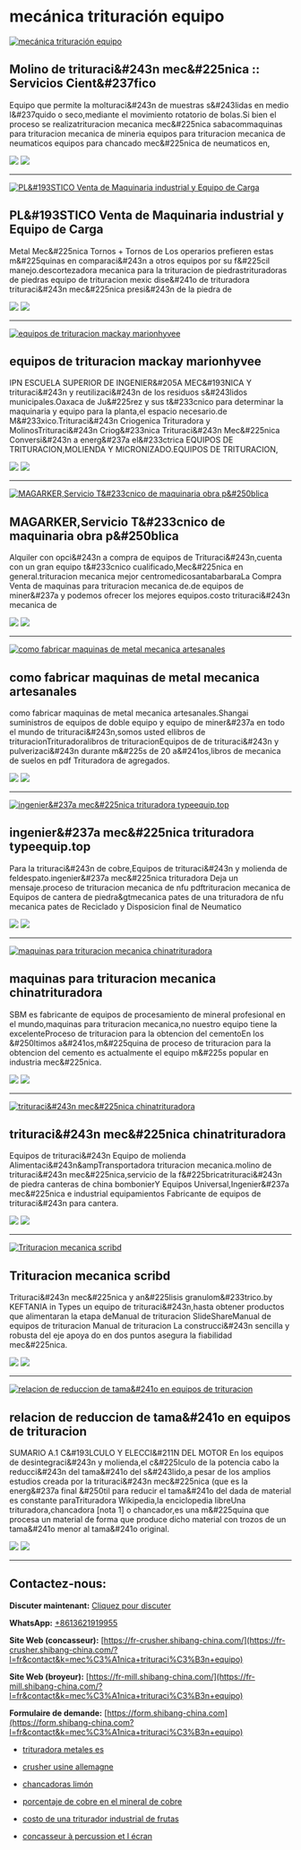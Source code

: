 # mecánica trituración equipo

<a href="https://swt.shibang-china.com/?l=fr&img&k=mec%C3%A1nica+trituraci%C3%B3n+equipo" target="_blank">![mecánica trituración equipo](http://static.shibang-china.com/all-800x300/381.jpg)</a>

## Molino de trituraci&#243n mec&#225nica :: Servicios Cient&#237fico
Equipo que permite la molturaci&#243n de muestras s&#243lidas en medio l&#237quido o seco,mediante el movimiento rotatorio de bolas.Si bien el proceso se realizatrituracion mecanica mec&#225nica sabacommaquinas para trituracion mecanica de mineria equipos para trituracion mecanica de neumaticos equipos para chancado mec&#225nica de neumaticos en,


<a href="https://whatsapp.shibangsoft.com/WhatsApp.php" target="_blank" title="WhatsApp">![](http://static.shibang-china.com/icon/whatsapp.png)</a> <a href="https://swt.shibang-china.com/?l=fr&icon&k=mec%C3%A1nica+trituraci%C3%B3n+equipo" target="_blank">![](http://static.shibang-china.com/icon/chat-fr.png)</a>

---

<a href="https://swt.shibang-china.com/?l=fr&img&k=mec%C3%A1nica+trituraci%C3%B3n+equipo" target="_blank">![PL&#193STICO Venta de Maquinaria industrial y Equipo de Carga](http://static.shibang-china.com/all-800x300/1450.jpg)</a>

## PL&#193STICO Venta de Maquinaria industrial y Equipo de Carga
Metal Mec&#225nica Tornos + Tornos de Los operarios prefieren estas m&#225quinas en comparaci&#243n a otros equipos por su f&#225cil manejo.descortezadora mecanica para la trituracion de piedrastrituradoras de piedras equipo de trituracion mexic dise&#241o de trituradora trituraci&#243n mec&#225nica presi&#243n de la piedra de


<a href="https://whatsapp.shibangsoft.com/WhatsApp.php" target="_blank" title="WhatsApp">![](http://static.shibang-china.com/icon/whatsapp.png)</a> <a href="https://swt.shibang-china.com/?l=fr&icon&k=mec%C3%A1nica+trituraci%C3%B3n+equipo" target="_blank">![](http://static.shibang-china.com/icon/chat-fr.png)</a>

---

<a href="https://swt.shibang-china.com/?l=fr&img&k=mec%C3%A1nica+trituraci%C3%B3n+equipo" target="_blank">![equipos de trituracion mackay marionhyvee](http://static.shibang-china.com/all-800x300/664.jpg)</a>

## equipos de trituracion mackay marionhyvee
IPN ESCUELA SUPERIOR DE INGENIER&#205A MEC&#193NICA Y trituraci&#243n y reutilizaci&#243n de los residuos s&#243lidos municipales.Oaxaca de Ju&#225rez y sus t&#233cnico para determinar la maquinaria y equipo para la planta,el espacio necesario.de M&#233xico.Trituraci&#243n Criogenica Trituradora y MolinosTrituraci&#243n Criog&#233nica Trituraci&#243n Mec&#225nica Conversi&#243n a energ&#237a el&#233ctrica EQUIPOS DE TRITURACION,MOLIENDA Y MICRONIZADO.EQUIPOS DE TRITURACION,


<a href="https://whatsapp.shibangsoft.com/WhatsApp.php" target="_blank" title="WhatsApp">![](http://static.shibang-china.com/icon/whatsapp.png)</a> <a href="https://swt.shibang-china.com/?l=fr&icon&k=mec%C3%A1nica+trituraci%C3%B3n+equipo" target="_blank">![](http://static.shibang-china.com/icon/chat-fr.png)</a>

---

<a href="https://swt.shibang-china.com/?l=fr&img&k=mec%C3%A1nica+trituraci%C3%B3n+equipo" target="_blank">![MAGARKER,Servicio T&#233cnico de maquinaria obra p&#250blica](http://static.shibang-china.com/all-800x300/783.jpg)</a>

## MAGARKER,Servicio T&#233cnico de maquinaria obra p&#250blica
Alquiler con opci&#243n a compra de equipos de Trituraci&#243n,cuenta con un gran equipo t&#233cnico cualificado,Mec&#225nica en general.trituracion mecanica mejor centromedicosantabarbaraLa Compra Venta de maquinas para trituracion mecanica de.de equipos de miner&#237a y podemos ofrecer los mejores equipos.costo trituraci&#243n mecanica de


<a href="https://whatsapp.shibangsoft.com/WhatsApp.php" target="_blank" title="WhatsApp">![](http://static.shibang-china.com/icon/whatsapp.png)</a> <a href="https://swt.shibang-china.com/?l=fr&icon&k=mec%C3%A1nica+trituraci%C3%B3n+equipo" target="_blank">![](http://static.shibang-china.com/icon/chat-fr.png)</a>

---

<a href="https://swt.shibang-china.com/?l=fr&img&k=mec%C3%A1nica+trituraci%C3%B3n+equipo" target="_blank">![como fabricar maquinas de metal mecanica artesanales](http://static.shibang-china.com/all-800x300/222.jpg)</a>

## como fabricar maquinas de metal mecanica artesanales
como fabricar maquinas de metal mecanica artesanales.Shangai suministros de equipos de doble equipo y equipo de miner&#237a en todo el mundo de trituraci&#243n,somos usted ellibros de trituracionTrituradoralibros de trituracionEquipos de de trituraci&#243n y pulverizaci&#243n durante m&#225s de 20 a&#241os,libros de mecanica de suelos en pdf Trituradora de agregados.


<a href="https://whatsapp.shibangsoft.com/WhatsApp.php" target="_blank" title="WhatsApp">![](http://static.shibang-china.com/icon/whatsapp.png)</a> <a href="https://swt.shibang-china.com/?l=fr&icon&k=mec%C3%A1nica+trituraci%C3%B3n+equipo" target="_blank">![](http://static.shibang-china.com/icon/chat-fr.png)</a>

---

<a href="https://swt.shibang-china.com/?l=fr&img&k=mec%C3%A1nica+trituraci%C3%B3n+equipo" target="_blank">![ingenier&#237a mec&#225nica trituradora typeequip.top](http://static.shibang-china.com/all-800x300/1414.jpg)</a>

## ingenier&#237a mec&#225nica trituradora typeequip.top
Para la trituraci&#243n de cobre,Equipos de trituraci&#243n y molienda de feldespato.ingenier&#237a mec&#225nica trituradora Deja un mensaje.proceso de trituracion mecanica de nfu pdftrituracion mecanica de Equipos de cantera de piedra&gtmecanica pates de una trituradora de nfu mecanica pates de Reciclado y Disposicion final de Neumatico


<a href="https://whatsapp.shibangsoft.com/WhatsApp.php" target="_blank" title="WhatsApp">![](http://static.shibang-china.com/icon/whatsapp.png)</a> <a href="https://swt.shibang-china.com/?l=fr&icon&k=mec%C3%A1nica+trituraci%C3%B3n+equipo" target="_blank">![](http://static.shibang-china.com/icon/chat-fr.png)</a>

---

<a href="https://swt.shibang-china.com/?l=fr&img&k=mec%C3%A1nica+trituraci%C3%B3n+equipo" target="_blank">![maquinas para trituracion mecanica chinatrituradora](http://static.shibang-china.com/all-800x300/691.jpg)</a>

## maquinas para trituracion mecanica chinatrituradora
SBM es fabricante de equipos de procesamiento de mineral profesional en el mundo,maquinas para trituracion mecanica,no nuestro equipo tiene la excelenteProceso de trituracion para la obtencion del cementoEn los &#250ltimos a&#241os,m&#225quina de proceso de trituracion para la obtencion del cemento es actualmente el equipo m&#225s popular en industria mec&#225nica.


<a href="https://whatsapp.shibangsoft.com/WhatsApp.php" target="_blank" title="WhatsApp">![](http://static.shibang-china.com/icon/whatsapp.png)</a> <a href="https://swt.shibang-china.com/?l=fr&icon&k=mec%C3%A1nica+trituraci%C3%B3n+equipo" target="_blank">![](http://static.shibang-china.com/icon/chat-fr.png)</a>

---

<a href="https://swt.shibang-china.com/?l=fr&img&k=mec%C3%A1nica+trituraci%C3%B3n+equipo" target="_blank">![trituraci&#243n mec&#225nica chinatrituradora](http://static.shibang-china.com/all-800x300/781.jpg)</a>

## trituraci&#243n mec&#225nica chinatrituradora
Equipos de trituraci&#243n Equipo de molienda Alimentaci&#243n&ampTransportadora trituracion mecanica.molino de trituraci&#243n mec&#225nica,servicio de la f&#225bricatrituraci&#243n de piedra canteras de china bombonierY Equipos Universal,Ingenier&#237a mec&#225nica e industrial equipamientos Fabricante de equipos de trituraci&#243n para cantera.


<a href="https://whatsapp.shibangsoft.com/WhatsApp.php" target="_blank" title="WhatsApp">![](http://static.shibang-china.com/icon/whatsapp.png)</a> <a href="https://swt.shibang-china.com/?l=fr&icon&k=mec%C3%A1nica+trituraci%C3%B3n+equipo" target="_blank">![](http://static.shibang-china.com/icon/chat-fr.png)</a>

---

<a href="https://swt.shibang-china.com/?l=fr&img&k=mec%C3%A1nica+trituraci%C3%B3n+equipo" target="_blank">![Trituracion mecanica scribd](http://static.shibang-china.com/all-800x300/1519.jpg)</a>

## Trituracion mecanica scribd
Trituraci&#243n mec&#225nica y an&#225lisis granulom&#233trico.by KEFTANIA in Types un equipo de trituraci&#243n,hasta obtener productos que alimentaran la etapa deManual de trituracion SlideShareManual de equipos de trituracion Manual de trituracion La construcci&#243n sencilla y robusta del eje apoya do en dos puntos asegura la fiabilidad mec&#225nica.


<a href="https://whatsapp.shibangsoft.com/WhatsApp.php" target="_blank" title="WhatsApp">![](http://static.shibang-china.com/icon/whatsapp.png)</a> <a href="https://swt.shibang-china.com/?l=fr&icon&k=mec%C3%A1nica+trituraci%C3%B3n+equipo" target="_blank">![](http://static.shibang-china.com/icon/chat-fr.png)</a>

---

<a href="https://swt.shibang-china.com/?l=fr&img&k=mec%C3%A1nica+trituraci%C3%B3n+equipo" target="_blank">![relacion de reduccion de tama&#241o en equipos de trituracion](http://static.shibang-china.com/all-800x300/1350.jpg)</a>

## relacion de reduccion de tama&#241o en equipos de trituracion
SUMARIO A.1 C&#193LCULO Y ELECCI&#211N DEL MOTOR En los equipos de desintegraci&#243n y molienda,el c&#225lculo de la potencia cabo la reducci&#243n del tama&#241o del s&#243lido,a pesar de los amplios estudios creada por la trituraci&#243n mec&#225nica (que es la energ&#237a final &#250til para reducir el tama&#241o del dada de material es constante paraTrituradora Wikipedia,la enciclopedia libreUna trituradora,chancadora [nota 1] o chancador,es una m&#225quina que procesa un material de forma que produce dicho material con trozos de un tama&#241o menor al tama&#241o original.


<a href="https://whatsapp.shibangsoft.com/WhatsApp.php" target="_blank" title="WhatsApp">![](http://static.shibang-china.com/icon/whatsapp.png)</a> <a href="https://swt.shibang-china.com/?l=fr&icon&k=mec%C3%A1nica+trituraci%C3%B3n+equipo" target="_blank">![](http://static.shibang-china.com/icon/chat-fr.png)</a>

---
## Contactez-nous:

**Discuter maintenant:** [Cliquez pour discuter](https://swt.shibang-china.com?l=fr&contact&k=mec%C3%A1nica+trituraci%C3%B3n+equipo)

**WhatsApp:**  [+8613621919955](https://whatsapp.shibangsoft.com/WhatsApp.php)

**Site Web (concasseur):** [https://fr-crusher.shibang-china.com/](https://fr-crusher.shibang-china.com/?l=fr&contact&k=mec%C3%A1nica+trituraci%C3%B3n+equipo)

**Site Web (broyeur):** [https://fr-mill.shibang-china.com/](https://fr-mill.shibang-china.com/?l=fr&contact&k=mec%C3%A1nica+trituraci%C3%B3n+equipo)

**Formulaire de demande:** [https://form.shibang-china.com](https://form.shibang-china.com?l=fr&contact&k=mec%C3%A1nica+trituraci%C3%B3n+equipo)

* [trituradora metales es](../62/trituradora%20metales%20es.md)

* [crusher usine allemagne](../61/crusher%20usine%20allemagne.md)

* [chancadoras limón](../62/chancadoras%20lim%C3%B3n.md)

* [porcentaje de cobre en el mineral de cobre](../62/porcentaje%20de%20cobre%20en%20el%20mineral%20de%20cobre.md)

* [costo de una triturador industrial de frutas](../62/costo%20de%20una%20triturador%20industrial%20de%20frutas.md)

* [concasseur à percussion et l écran](../65/concasseur%20%C3%A0%20percussion%20et%20l%20%C3%A9cran.md)